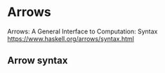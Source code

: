 # Arrows

Arrows: A General Interface to Computation: Syntax
https://www.haskell.org/arrows/syntax.html

## Arrow syntax

